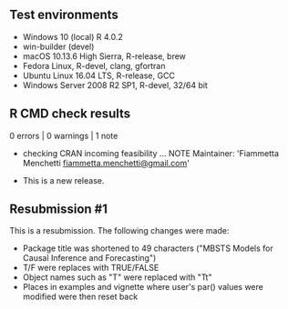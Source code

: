 ## Test environments
* Windows 10 (local) R 4.0.2
* win-builder (devel)
* macOS 10.13.6 High Sierra, R-release, brew
* Fedora Linux, R-devel, clang, gfortran
* Ubuntu Linux 16.04 LTS, R-release, GCC
* Windows Server 2008 R2 SP1, R-devel, 32/64 bit

## R CMD check results

0 errors | 0 warnings | 1 note

* checking CRAN incoming feasibility ... NOTE
  Maintainer: 'Fiammetta Menchetti <fiammetta.menchetti@gmail.com>'
  
* This is a new release.

## Resubmission #1

This is a resubmission. The following changes were made:

* Package title was shortened to 49 characters ("MBSTS Models for Causal Inference and Forecasting")
* T/F were replaces with TRUE/FALSE
* Object names such as "T" were replaced with "Tt"
* Places in examples and vignette where user's par() values were modified were then reset back
